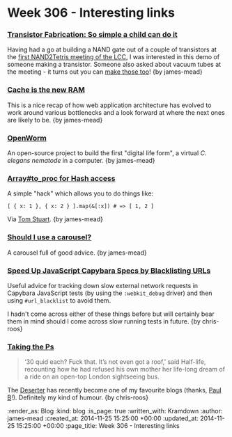 Week 306 - Interesting links
============================

### [Transistor Fabrication: So simple a child can do it](http://hackaday.com/2010/05/13/transistor-fabrication-so-simple-a-child-can-do-it/)

Having had a go at building a NAND gate out of a couple of transistors at the [first NAND2Tetris meeting of the LCC](https://groups.google.com/forum/#!msg/london-computation-club/oiTVvGynzYs/sHX7SRVXy3IJ), I was interested in this demo of someone making a transistor. Someone also asked about vacuum tubes at the meeting - it turns out you can [make those too](http://hackaday.com/2014/11/21/artisanal-vacuum-tubes-hackaday-shows-you-how/)! {by james-mead}


### [Cache is the new RAM](http://blog.memsql.com/cache-is-the-new-ram/)

This is a nice recap of how web application architecture has evolved to work around various bottlenecks and a look forward at where the next ones are likely to be. {by james-mead}


### [OpenWorm](http://www.openworm.org/)

An open-source project to build the first "digital life form", a virtual _C. elegans nematode_ in a computer. {by james-mead}


### [Array#to_proc for Hash access](http://thepugautomatic.com/2014/11/array-to-proc-for-hash-access/)

A simple "hack" which allows you to do things like:

    [ { x: 1 }, { x: 2 } ].map(&[:x]) # => [ 1, 2 ]

Via [Tom Stuart](http://codon.com). {by james-mead}


### [Should I use a carousel?](http://shouldiuseacarousel.com/)

A carousel full of good advice. {by james-mead}


### [Speed Up JavaScript Capybara Specs by Blacklisting URLs](http://robots.thoughtbot.com/speed-up-javascript-capybara-specs-by-blacklisting-urls)

Useful advice for tracking down slow external network requests in Capybara JavaScript tests (by using the `:webkit_debug` driver) and then using `#url_blacklist` to avoid them.

I hadn't come across either of these things before but will certainly bear them in mind should I come across slow running tests in future. {by chris-roos}


### [Taking the Ps](http://deserter.co.uk/2014/11/taking-the-ps/)

> ‘30 quid each? Fuck that. It’s not even got a roof,’ said Half-life, recounting how he had refused his own mother her life-long dream of a ride on an open-top London sightseeing bus.

The [Deserter][] has recently become one of my favourite blogs (thanks, [Paul B][]!). Definitely my kind of humour. {by chris-roos}

[Deserter]: http://deserter.co.uk/
[Paul B]: http://po-ru.com/

:render_as: Blog
:kind: blog
:is_page: true
:written_with: Kramdown
:author: james-mead
:created_at: 2014-11-25 15:25:00 +00:00
:updated_at: 2014-11-25 15:25:00 +00:00
:page_title: Week 306 - Interesting links
